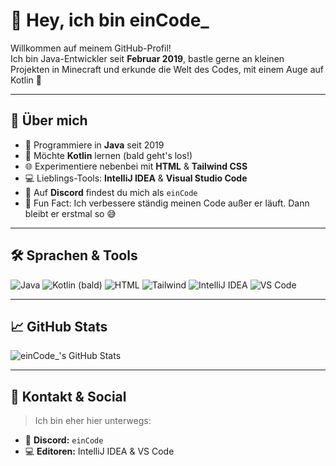 # 👋 Hey, ich bin einCode_

Willkommen auf meinem GitHub-Profil!  
Ich bin Java-Entwickler seit **Februar 2019**, bastle gerne an kleinen Projekten in Minecraft und erkunde die Welt des Codes, mit einem Auge auf Kotlin 👀

---

## 🚀 Über mich

- 🔨 Programmiere in **Java** seit 2019
- 🎯 Möchte **Kotlin** lernen (bald geht's los!)
- 🌐 Experimentiere nebenbei mit **HTML** & **Tailwind CSS**
- 💻 Lieblings-Tools: **IntelliJ IDEA** & **Visual Studio Code**
- 💬 Auf **Discord** findest du mich als `einCode`
- 🧃 Fun Fact: Ich verbessere ständig meinen Code außer er läuft. Dann bleibt er erstmal so 😅

---

## 🛠️ Sprachen & Tools

![Java](https://img.shields.io/badge/-Java-007396?style=flat&logo=java&logoColor=white)
![Kotlin (bald)](https://img.shields.io/badge/-Kotlin_(soon)-7f52ff?style=flat&logo=kotlin&logoColor=white)
![HTML](https://img.shields.io/badge/-HTML5-e34f26?style=flat&logo=html5&logoColor=white)
![Tailwind](https://img.shields.io/badge/-Tailwind_CSS-38B2AC?style=flat&logo=tailwind-css&logoColor=white)
![IntelliJ IDEA](https://img.shields.io/badge/-IntelliJ%20IDEA-000000?style=flat&logo=intellij-idea&logoColor=white)
![VS Code](https://img.shields.io/badge/-VS_Code-007ACC?style=flat&logo=visual-studio-code&logoColor=white)

---

## 📈 GitHub Stats

![einCode_'s GitHub Stats](https://github-readme-stats.vercel.app/api?username=ThePistonCraft&show_icons=true&theme=default&count_private=true&hide=issues)

---

## 🤝 Kontakt & Social

> Ich bin eher hier unterwegs:

- 💬 **Discord:** `einCode`
- 💻 **Editoren:** IntelliJ IDEA & VS Code
